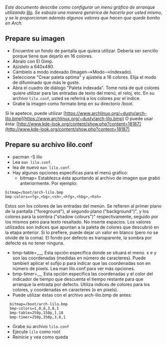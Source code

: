 _Este documento describe como configurar un menú gráfico de arranque utilizando [lilo](/index.php/Lilo "Lilo"). Se esboza una manera genérica de hacerlo por usted mismo, y se le proporcionan además algunos valores que hacen que quede bonito en Arch._

## Prepare su imagen

*   Encuentre un fondo de pantalla que quiera utilizar. Debería ser sencillo porque tiene que dejarlo en 16 colores.
*   Ábralo con El Gimp.
*   Ajústelo a 640x480.
*   Cámbielo a modo indexado (Imagen-->Modo-->Indexado).
*   Seleccione "Crear paleta optima" y ajústela a 16 colores. Elija el modo de difuminado que más le guste.
*   Abra el cuadro de diálogo "Paleta indexada". Tome nota de qué colores quiere utilizar para las entradas de texto del menú, el reloj, etc. En su archivo `lilo.conf`, usted se referirá a los colores por el índice.
*   Grabe la imagen como formato bmp en su directorio /boot.

Si le apetece, puede utilizar [https://www.archlinux.org/~dusty/arch-lilo.bmp](https://www.archlinux.org/~dusty/arch-lilo.bmp)
O puede usar ésta: [http://www.kde-look.org/content/show.php?content=18187](http://www.kde-look.org/content/show.php?content=18187)

## Prepare su archivo lilo.conf

*   pacman -S lilo
*   Lea `man lilo.conf`.
*   lea de nuevo `man lilo.conf`.
*   Hay algunas opciones específicas para el menú grafico:
    *   bitmap=<archivo-tipo-bitmap> Establezca ésta apuntando al archivo de imagen que grabó anteriormente. Por ejemplo:

```
bitmap=/boot/arch-lilo.bmp
bmp-colors=<fg>,<bg>,<sh>,<hfg>,<hbg>,<hsh>

```

Estos son los colores de las entradas del menún. Se refieren al primer plano de la pantalla ("foreground"), al segundo plano ("background")", y los colores para la sombra ("shadow colours")" respectivamente, seguido por los mismos pero para texto resaltado. No inserte espacios. Los valores utilizados son indices que apuntan a la paleta de colores que descubrió en la etapa anterior. Si lo prefiere, puede dejar un valor en blanco (pero no se olvide de la coma). El fondo por defecto es transparente, la sombra por defecto es no tener ninguna.

*   bmp-table=<x>,<y>,<ncol>,<nrow>,<xsep>,<spill> Esta opción especifica donde se situará el menú. x e y son las coordenadas (medidas en número de caracteres). Puede tambień aplicar el sufijo p para indicar que las coordenadas son en número de pixels. Lea man lilo.conf para ver más opciones.
*   bmp-timer=<x>,<y>,<fg>,<bg>,<sh> Esta opción especifica las coordenadas y el color del indicador de tiempo que descuenta el tiempo restante para que arranque la entrada por defecto. Utiliza indices de colores para los colores, y coordenadas en caracteres (o en pixels).
*   Puede utilizar éstas con el archivo arch-lilo.bmp de antes:

```
  bitmap=/boot/arch-lilo.bmp
  bmp-colors=1,0,8,3,8,1
  bmp-table=250p,150p,1,18
  bmp-timer=250p,350p,3,8,1

```

*   Grabe su archivo `lilo.conf`
*   Ejecute `lilo` como root
*   Reinicie y vea como queda